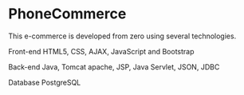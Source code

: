 # PhoneCommerce

This e-commerce is developed from zero using several technologies.

Front-end
HTML5, CSS, AJAX, JavaScript and Bootstrap

Back-end
Java, Tomcat apache, JSP, Java Servlet, JSON, JDBC

Database
PostgreSQL
